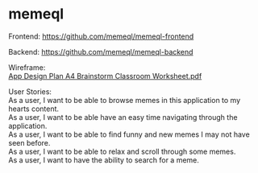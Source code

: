 # memeql

Frontend: https://github.com/memeql/memeql-frontend

Backend: https://github.com/memeql/memeql-backend

Wireframe: <br>
[App Design Plan A4 Brainstorm Classroom Worksheet.pdf](https://github.com/user-attachments/files/16354879/App.Design.Plan.A4.Brainstorm.Classroom.Worksheet.pdf)


User Stories:<br>
As a user, I want to be able to browse memes in this application to my hearts content.<br>
As a user, I want to be able have an easy time navigating through the application.<br>
As a user, I want to be able to find funny and new memes I may not have seen before.<br>
As a user, I want to be able to relax and scroll through some memes.<br>
As a user, I want to have the ability to search for a meme.<br>
